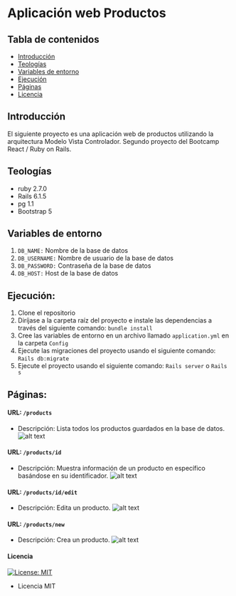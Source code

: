 # Aplicación web Productos

## Tabla de contenidos

* [Introducción](#introducción)
* [Teologías](#tecnologías)
* [Variables de entorno](#variables-de-entorno)
* [Ejecución](#ejecución)
* [Páginas](#páginas)
* [Licencia](#licencia)

## Introducción

El siguiente proyecto es una aplicación web de productos utilizando la arquitectura Modelo Vista Controlador.
Segundo proyecto del Bootcamp React / Ruby on Rails. 

## Teologías

* ruby 2.7.0
* Rails 6.1.5
* pg 1.1
* Bootstrap 5

## Variables de entorno

1. `DB_NAME:` Nombre de la base de datos
2. `DB_USERNAME:` Nombre de usuario de la base de datos
3. `DB_PASSWORD:` Contraseña de la base de datos
4. `DB_HOST:` Host de la base de datos 

## Ejecución:

1. Clone el repositorio
2. Diríjase a la carpeta raíz del proyecto e instale las dependencias a través del siguiente comando:  `bundle install`
3. Cree las variables de entorno en un archivo llamado `application.yml` en la carpeta `Config`
4. Ejecute las migraciones del proyecto usando el siguiente comando: `Rails db:migrate`
5. Ejecute el proyecto usando el siguiente comando: `Rails server` o `Rails s`

## Páginas:

#### URL: `/products`
* Descripción: Lista todos los productos guardados en la base de datos.
![alt text](https://i.imgur.com/jBFjhPM.png)

#### URL: `/products/id`
* Descripción: Muestra información de un producto en específico basándose en su identificador.
![alt text](https://i.imgur.com/bDImVRK.png)

#### URL: `/products/id/edit`
* Descripción: Edita un producto.
![alt text](https://i.imgur.com/g9vFJhO.png)

#### URL: `/products/new`
* Descripción: Crea un producto.
![alt text](https://i.imgur.com/qYCoR2f.png)

#### Licencia
[![License: MIT](https://img.shields.io/badge/License-MIT-yellow.svg)](https://opensource.org/licenses/MIT)
* Licencia MIT